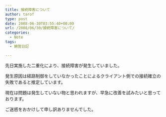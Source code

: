 ```yaml
---
title: 接続障害について
author: tarof
type: post
date: 2008-06-30T03:55:40+00:00
url: /2008/06/30/接続障害について/
categories:
  - Note
tags:
  - 鯖管日記

---
```

先日実施した二重化により、接続障害が発生していました。

発生原因は経路制御をしていなかったことによるクライアント側での接続確立の失敗であると推定しています。
  
現在は問題は発生していない物と思われますが、早急に改善を試みたいと思っております。

ご迷惑をおかけして申し訳ありませんでした。